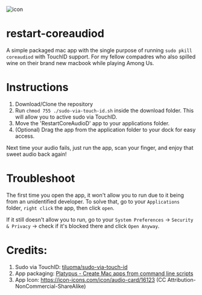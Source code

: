 ![icon](https://cdn.icon-icons.com/icons2/96/PNG/128/audio_card_16853.png)

# restart-coreaudiod
A simple packaged mac app with the single purpose of running `sudo pkill coreaudiod` with TouchID support. For my fellow compadres who also spilled wine on their brand new macbook while playing Among Us. 

# Instructions

1. Download/Clone the repository
2. Run `chmod 755 ./sudo-via-touch-id.sh` inside the download folder. This will allow you to active sudo via TouchID.
3. Move the 'RestartCoreAudioD' app to your applications folder.
4. (Optional) Drag the app from the application folder to your dock for easy access.



Next time your audio fails, just run the app, scan your finger, and enjoy that sweet audio back again!

# Troubleshoot

The first time you open the app, it won't allow you to run due to it being from an unidentified developer. To solve that, go to your `Applications` folder, `right click` the app, then click `open`.

If it still doesn't allow you to run, go to your `System Preferences` -> `Security & Privacy` -> check if it's blocked there and click `Open Anyway`.


# Credits:

1. Sudo via TouchID: [tjluoma/sudo-via-touch-id](https://github.com/tjluoma/sudo-via-touch-id)
2. App packaging: [Platypus - Create Mac apps from command line scripts](https://sveinbjorn.org/platypus)
3. App Icon: https://icon-icons.com/icon/audio-card/16123 (CC Attribution-NonCommercial-ShareAlike)
